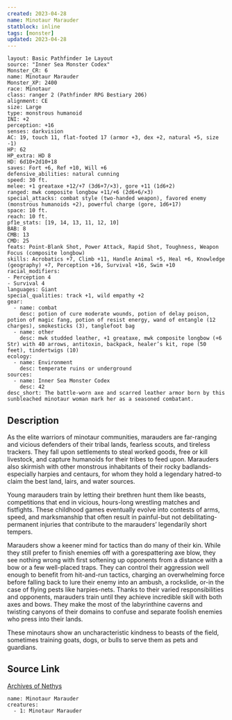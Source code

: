 ```yaml
---
created: 2023-04-28
name: Minotaur Marauder
statblock: inline
tags: [monster]
updated: 2023-04-28
---
```

```statblock
layout: Basic Pathfinder 1e Layout
source: "Inner Sea Monster Codex"
Monster_CR: 6
name: Minotaur Marauder
Monster_XP: 2400
race: Minotaur
class: ranger 2 (Pathfinder RPG Bestiary 206)
alignment: CE
size: Large
type: monstrous humanoid
INI: +2
perception: +16
senses: darkvision
AC: 19, touch 11, flat-footed 17 (armor +3, dex +2, natural +5, size -1)
HP: 62
HP_extra: HD 8
HD: 6d10+2d10+18
saves: Fort +6, Ref +10, Will +6
defensive_abilities: natural cunning
speed: 30 ft.
melee: +1 greataxe +12/+7 (3d6+7/×3), gore +11 (1d6+2)
ranged: mwk composite longbow +11/+6 (2d6+6/×3)
special_attacks: combat style (two-handed weapon), favored enemy (monstrous humanoids +2), powerful charge (gore, 1d6+17)
space: 10 ft.
reach: 10 ft.
pf1e_stats: [19, 14, 13, 11, 12, 10]
BAB: 8
CMB: 13
CMD: 25
feats: Point-Blank Shot, Power Attack, Rapid Shot, Toughness, Weapon Focus (composite longbow)
skills: Acrobatics +7, Climb +11, Handle Animal +5, Heal +6, Knowledge (geography) +7, Perception +16, Survival +16, Swim +10
racial_modifiers:
- Perception 4
- Survival 4
languages: Giant
special_qualities: track +1, wild empathy +2
gear:
  - name: combat
    desc: potion of cure moderate wounds, potion of delay poison, potion of magic fang, potion of resist energy, wand of entangle (12 charges), smokesticks (3), tanglefoot bag
  - name: other
    desc: mwk studded leather, +1 greataxe, mwk composite longbow (+6 Str) with 40 arrows, antitoxin, backpack, healer’s kit, rope (50 feet), tindertwigs (10)
ecology:
  - name: Environment
    desc: temperate ruins or underground
sources:
  - name: Inner Sea Monster Codex
    desc: 42
desc_short: The battle-worn axe and scarred leather armor born by this sunbleached minotaur woman mark her as a seasoned combatant.
```
## Description
As the elite warriors of minotaur communities, marauders are far-ranging and vicious defenders of their tribal lands, fearless scouts, and tireless trackers. They fall upon settlements to steal worked goods, free or kill livestock, and capture humanoids for their tribes to feed upon. Marauders also skirmish with other monstrous inhabitants of their rocky badlands-especially harpies and centaurs, for whom they hold a legendary hatred-to claim the best land, lairs, and water sources.

Young marauders train by letting their brethren hunt them like beasts, competitions that end in vicious, hours-long wrestling matches and fistfights. These childhood games eventually evolve into contests of arms, speed, and marksmanship that often result in painful-but not debilitating-permanent injuries that contribute to the marauders’ legendarily short tempers.

Marauders show a keener mind for tactics than do many of their kin. While they still prefer to finish enemies off with a gorespattering axe blow, they see nothing wrong with first softening up opponents from a distance with a bow or a few well-placed traps. They can control their aggression well enough to benefit from hit-and-run tactics, charging an overwhelming force before falling back to lure their enemy into an ambush, a rockslide, or-in the case of flying pests like harpies-nets. Thanks to their varied responsibilities and opponents, marauders train until they achieve incredible skill with both axes and bows. They make the most of the labyrinthine caverns and twisting canyons of their domains to confuse and separate foolish enemies who press into their lands.

These minotaurs show an uncharacteristic kindness to beasts of the field, sometimes training goats, dogs, or bulls to serve them as pets and guardians.
## Source Link
[Archives of Nethys](https://aonprd.com/MonsterDisplay.aspx?ItemName=Minotaur%20Marauder)
```encounter-table
name: Minotaur Marauder
creatures:
  - 1: Minotaur Marauder
```
